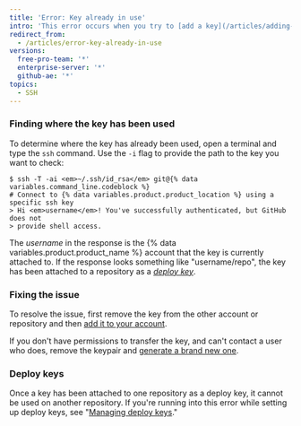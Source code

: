 ```yaml
---
title: 'Error: Key already in use'
intro: 'This error occurs when you try to [add a key](/articles/adding-a-new-ssh-key-to-your-github-account) that''s already been added to another account or repository.'
redirect_from:
  - /articles/error-key-already-in-use
versions:
  free-pro-team: '*'
  enterprise-server: '*'
  github-ae: '*'
topics:
  - SSH
---
```


### Finding where the key has been used

To determine where the key has already been used, open a terminal and type the `ssh` command. Use the `-i` flag to provide the path to the key you want to check:

```shell
$ ssh -T -ai <em>~/.ssh/id_rsa</em> git@{% data variables.command_line.codeblock %}
# Connect to {% data variables.product.product_location %} using a specific ssh key
> Hi <em>username</em>! You've successfully authenticated, but GitHub does not
> provide shell access.
```

The *username* in the response is the {% data variables.product.product_name %} account that the key is currently attached to. If the response looks something like "username/repo", the key has been attached to a repository as a [*deploy key*](/guides/managing-deploy-keys#deploy-keys).

### Fixing the issue

To resolve the issue, first remove the key from the other account or repository and then [add it to your account](/articles/adding-a-new-ssh-key-to-your-github-account).

If you don't have permissions to transfer the key, and can't contact a user who does, remove the keypair and [generate a brand new one](/articles/generating-a-new-ssh-key-and-adding-it-to-the-ssh-agent).

### Deploy keys

Once a key has been attached to one repository as a deploy key, it cannot be used on another repository.  If you're running into this error while setting up deploy keys, see "[Managing deploy keys](/guides/managing-deploy-keys)."
